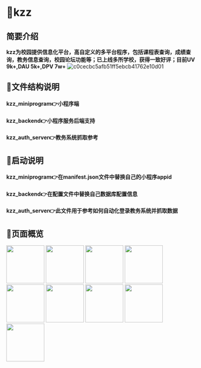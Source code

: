 # 🧐kzz
## 简要介绍
**kzz为校园提供信息化平台，高自定义的多平台程序，包括课程表查询，成绩查询，教务信息查询，校园论坛功能等；已上线多所学校，获得一致好评；目前UV 9k+,DAU 5k+,DPV 7w+**
![c0cecbc5afb51ff5ebcb41762e10d01](https://github.com/syoryu/KZZ/assets/71580231/29c0e82b-111c-41e5-b095-fe15dce03389)
## 📜文件结构说明
#### kzz_miniprogram👉小程序端
#### kzz_backend👉小程序服务后端支持
#### kzz_auth_server👉教务系统抓取参考
## 🚕启动说明
#### kzz_miniprogram👉在manifest.json文件中替换自己的小程序appid
#### kzz_backend👉在配置文件中替换自己数据库配置信息
#### kzz_auth_server👉此文件用于参考如何自动化登录教务系统并抓取数据
## 🥑页面概览

<img src="https://github.com/syoryu/KZZ/assets/71580231/dacf01c2-996e-4ab3-8d8a-30d766beb3c5" width="100px">
<img src="https://github.com/syoryu/KZZ/assets/71580231/76c632d5-b1a6-4f4a-a6e4-543131e00e11" width="100px">
<img src="https://github.com/syoryu/KZZ/assets/71580231/728f3494-ff75-428e-866c-c2253f21bcbc" width="100px">
<img src="https://github.com/syoryu/KZZ/assets/71580231/3b8a954b-2b2e-4307-9c1e-67355aae9848" width="100px">
<img src="https://github.com/syoryu/KZZ/assets/71580231/67a1aa47-371d-4fbe-bbd6-07ed0b9bc673" width="100px">
<img src="https://github.com/syoryu/KZZ/assets/71580231/b1c35a66-4a59-4e39-8db5-1c5a45a7f9b5" width="100px">
<img src="https://github.com/syoryu/KZZ/assets/71580231/7d73c9dd-22d2-4eff-b9fe-8cff54eeb33a" width="100px">
<img src="https://github.com/syoryu/KZZ/assets/71580231/a193f182-1b4f-4498-a632-f7242f82b765" width="100px">
<img src="https://github.com/syoryu/KZZ/assets/71580231/e9e203cf-f3b5-4f62-8fed-a3a044b07706" width="100px">
